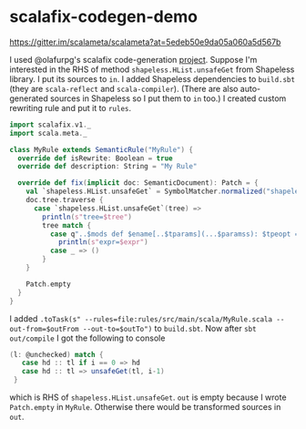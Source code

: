 # scalafix-codegen-demo

https://gitter.im/scalameta/scalameta?at=5edeb50e9da05a060a5d567b

I used @olafurpg's scalafix code-generation [project](https://github.com/olafurpg/scalafix-codegen). Suppose I'm interested in the RHS of method `shapeless.HList.unsafeGet` from Shapeless library. I put its sources to `in`. I added Shapeless dependencies to `build.sbt` (they are `scala-reflect` and `scala-compiler`). (There are also auto-generated sources in Shapeless so I put them to `in` too.) I created custom rewriting rule and put it to `rules`.

```scala
import scalafix.v1._
import scala.meta._

class MyRule extends SemanticRule("MyRule") {
  override def isRewrite: Boolean = true
  override def description: String = "My Rule"

  override def fix(implicit doc: SemanticDocument): Patch = {
    val `shapeless.HList.unsafeGet` = SymbolMatcher.normalized("shapeless.HList.unsafeGet")
    doc.tree.traverse {
      case `shapeless.HList.unsafeGet`(tree) =>
        println(s"tree=$tree")
        tree match {
          case q"..$mods def $ename[..$tparams](...$paramss): $tpeopt = $expr" =>
            println(s"expr=$expr")
          case _ => ()
        }
    }

    Patch.empty
  }
}
```

I added `.toTask(s" --rules=file:rules/src/main/scala/MyRule.scala --out-from=$outFrom --out-to=$outTo")` to `build.sbt`. Now after `sbt out/compile` I got the following to console
```scala
(l: @unchecked) match {
   case hd :: tl if i == 0 => hd
   case hd :: tl => unsafeGet(tl, i-1)
 }
```
which is RHS of `shapeless.HList.unsafeGet`. `out` is empty because I wrote `Patch.empty` in `MyRule`. Otherwise there would be transformed sources in `out`.
